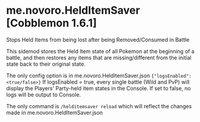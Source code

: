 # me.novoro.HeldItemSaver [Cobblemon 1.6.1]
Stops Held Items from being lost after being Removed/Consumed in Battle

This sidemod stores the Held Item state of all Pokemon at the beginning of a battle, and then restores any items that are missing/different from the initial state back to their original state.

The only config option is in
me.novoro.HeldItemSaver.json
```{"logsEnabled":<true/false>}```
If logsEnabled = true, every single battle (Wild and PvP) will display the Players' Party-held item states in the Console.
If set to false, no logs will be output to Console.

The only command is
```/helditemsaver reload```
which will reflect the changes made in me.novoro.HeldItemSaver.json
